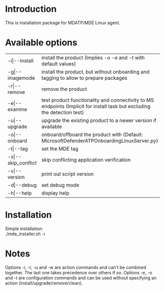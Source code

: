# Introduction 
This is installation package for MDATP/MDE Linux agent.

# Available options
<table>
<tr><td>-i|--install</td><td>install the product (Implies -o -e and -t with default values)</td></tr>
<tr><td>-g|--imagemode</td><td>install the product, but without onboarding and tagging to allow to prepare packages</td></tr>
<tr><td>-r|--remove</td><td>remove the product</td></tr>
<tr><td>-e|--examine</td><td>test product functionality and connectivity to MS endpoints (Implicit for install task but excluding the detection test)</td></tr>
<tr><td>-u|--upgrade</td><td>upgrade the existing product to a newer version if available</td></tr>
<tr><td>-o|--onboard</td><td>onboard/offboard the product with <onboarding_script> (Default: MicrosoftDefenderATPOnboardingLinuxServer.py)</td></tr>
<tr><td>-t|--tag</td><td>set the MDE tag</td></tr>
<tr><td>-x|--skip_conflict</td><td>skip conflicting application verification</td></tr>
<tr><td>-v|--version</td><td>print out script version</td></tr>
<tr><td>-d|--debug</td><td>set debug mode</td></tr>
<tr><td>-h|--help</td><td>display help
</table>

# Installation
Simple installation:  
./mde_installer.sh -i

# Notes
Options -i, -r, -u and -w are action commands and can't be combined together. The last one takes precedence over others if so.
Options -e, -o and -t are configuration commands and can be used without specifying an action (install/upgrade/remove/clean).